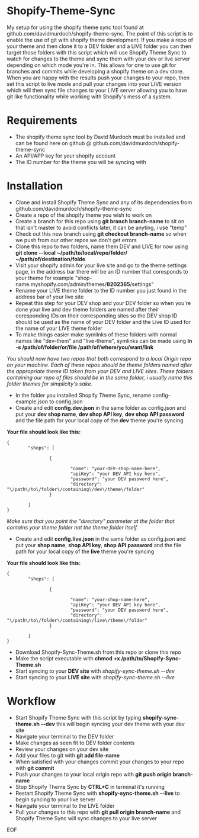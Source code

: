 Shopify-Theme-Sync
==================

My setup for using the shopify theme sync tool found at github.com/davidmurdoch/shopify-theme-sync. The point of this script is to enable the use of git with shopify theme development. If you make a repo of your theme and then clone it to a DEV folder and a LIVE folder you can then target those folders with this script which will use Shopify Theme Sync to watch for changes to the theme and sync them with your dev or live server depending on which mode you're in. This allows for one to use git for branches and commits while developing a shopify theme on a dev store. When you are happy with the results push your changes to your repo, then set this script to live mode and pull your changes into your LIVE version which will then sync file changes to your LIVE server allowing you to have git like functionality while working with Shopify's mess of a system.


Requirements
============
* The shopify theme sync tool by David Murdoch must be installed and can be found here on github @ github.com/davidmurdoch/shopify-theme-sync
* An API/APP key for your shopify account
* The ID number for the theme you will be syncing with
 

Installation
============
* Clone and install Shopify Theme Sync and any of its dependencies from github.com/davidmurdoch/shopify-theme-sync
* Create a repo of the shopify theme you wish to work on
* Create a branch for this repo using **git branch branch-name** to sit on that isn't master to avoid conflicts later, it can be anyting, i use "temp"
* Check out this new branch using **git checkout branch-name** so when we push from our other repos we don't get errors
* Clone this repo to two folders, name them DEV and LIVE for now using **git clone --local ~/path/to/local/repo/folder/ ~/path/of/destination/folde**
* Visit your shopify admin for your live site and go to the theme settings page, in the address bar there will be an ID number that coresponds to your theme for example "shop-name.myshopify.com/admin/themes/**8202365**/settings"
* Rename your LIVE theme folder to the ID number you just found in the address bar of your live site
* Repeat this step for your DEV shop and your DEV folder so when you're done your live and dev theme folders are named after their coresponding IDs on their corresponding sites so the DEV shop ID should be used as the name of your DEV folder and the Live ID used for the name of your LIVE theme folder
* To make things easier make symlinks of these folders with normal names like "dev-them" and "live-theme", symlinks can be made using **ln -s /path/of/folder/or/file /path/of/where/you/want/link**


*You should now have two repos that both correspond to a local Origin repo on your machine. Each of these repos should be theme folders named after the appropriate theme ID taken from your DEV and LIVE sites. These folders containing our repo of files should be in the same folder, i usually name this folder themes for simplicity's sake.*

* In the folder you installed Shopify Theme Sync, rename config-example.json to config.json
* Create and edit **config.dev.json** in the same folder as config.json and put your **dev shop name**, **dev shop API key**, **dev shop API password** and the file path for your local copy of the **dev** theme you're syncing

**Your file should look like this:**

    {
            "shops": [
    
                    {
    
                            "name": "your-DEV-shop-name-here",
                            "apiKey": "your DEV API key here",
                            "password": "your DEV password here",
                            "directory": "\/path\/to\/folder\/containing\/dev\/theme\/folder"
                    }

            ]
    }

*Make sure that you point the "directory" parameter at the folder that contains your theme folder not the theme folder itself.*

* Create and edit **config.live.json** in the same folder as config.json and put your **shop name**, **shop API key**, **shop API password** and the file path for your local copy of the **live** theme you're syncing

**Your file should look like this:**

    {
            "shops": [
    
                    {
    
                            "name": "your-shop-name-here",
                            "apiKey": "your DEV API key here",
                            "password": "your DEV password here",
                            "directory": "\/path\/to\/folder\/containing\/live\/theme\/folder"
                    }

            ]
    }

* Download Shopify-Sync-Theme.sh from this repo or clone this repo
* Make the script executable with **chmod +x /path/to/Shopify-Sync-Theme.sh**
* Start syncing to your **DEV site** with *shopify-sync-theme.sh --dev*
* Start syncing to your **LIVE site** with *shopify-sync-theme.sh --live*
 
Workflow
========
* Start Shopify Theme Sync with this script by typing **shopify-sync-theme.sh --dev** this will begin syncing your dev theme with your dev site
* Navigate your terminal to the DEV folder
* Make changes as seen fit to DEV folder contents
* Review your changes on your dev site
* Add your files to git with **git add file-name**
* When satisfied with your changes commit your changes to your repo with **git commit**
* Push your changes to your local origin repo with **git push origin branch-name**
* Stop Shopify Theme Sync by **CTRL+C** in terminal it's running
* Restart Shopify Theme Sync with **shopify-sync-theme.sh --live** to begin syncing to your live server
* Navigate your terminal to the LIVE folder
* Pull your changes to this repo with **git pull origin branch-name** and Shopify Theme Sync will sync changes to your live server

EOF
